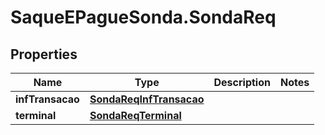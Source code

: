 # SaqueEPagueSonda.SondaReq

## Properties
Name | Type | Description | Notes
------------ | ------------- | ------------- | -------------
**infTransacao** | [**SondaReqInfTransacao**](SondaReqInfTransacao.md) |  | 
**terminal** | [**SondaReqTerminal**](SondaReqTerminal.md) |  | 


